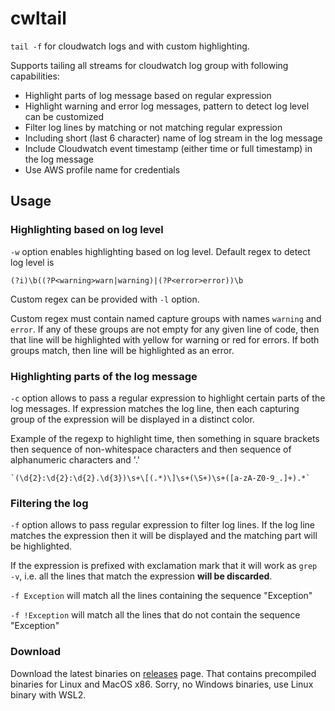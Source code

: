 # cwltail

`tail -f` for cloudwatch logs and with custom highlighting.

Supports tailing all streams for cloudwatch log group with following capabilities:

 - Highlight parts of log message based on regular expression
 - Highlight warning and error log messages, pattern to detect log level can be customized
 - Filter log lines by matching or not matching regular expression
 - Including short (last 6 character) name of log stream in the log message
 - Include Cloudwatch event timestamp (either time or full timestamp) in the log message
 - Use AWS profile name for credentials

## Usage

### Highlighting based on log level

`-w` option enables highlighting based on log level. Default regex to detect log level is 

    (?i)\b((?P<warning>warn|warning)|(?P<error>error))\b

Custom regex can be provided with `-l` option. 

Custom regex must contain named capture groups with names `warning` and `error`. If any of these groups are not empty for any given line of code, then that line will be highlighted with yellow for warning or red for errors. If both groups match, then line will be highlighted as an error.

### Highlighting parts of the log message

`-c` option allows to pass a regular expression to highlight certain parts of the log messages. If expression matches the log line, then each capturing group of the expression will be displayed in a distinct color.

Example of the regexp to highlight time, then something in square brackets then sequence of non-whitespace characters and then sequence of alphanumeric characters and '.'

    `(\d{2}:\d{2}:\d{2}.\d{3})\s+\[(.*)\]\s+(\S+)\s+([a-zA-Z0-9_.]+).*`

### Filtering the log

`-f` option allows to pass regular expression to filter log lines. If the log line matches the expression then it will be displayed and the matching part will be highlighted.

If the expression is prefixed with exclamation mark that it will work as `grep -v`, i.e. all the lines that match the expression **will be discarded**.

`-f Exception` will match all the lines containing the sequence "Exception"

`-f !Exception` will match all the lines that do not contain the sequence "Exception"

### Download

Download the latest binaries on [releases](https://github.com/uaraven/cwltail/releases) page. That contains precompiled binaries for Linux and MacOS x86. Sorry, no Windows binaries, use Linux binary with WSL2. 

